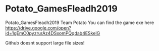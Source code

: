 # Potato_GamesFleadh2019
Potato_GamesFleadh2019 Team Potato
You can find the game exe here
https://drive.google.com/open?id=1gEmC0pyzrurAz4DSxomPQqdab4ESkeIG

Github doesnt support large file sizes!
